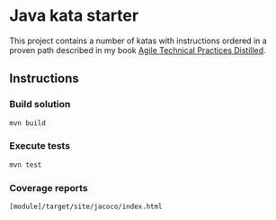 # Java kata starter

This project contains a number of katas with instructions ordered in a proven path described in my book [Agile Technical Practices Distilled](https://leanpub.com/agiletechnicalpracticesdistilled).

## Instructions

### Build solution

```sh
mvn build
```

### Execute tests

```sh
mvn test
```

### Coverage reports

```sh
[module]/target/site/jacoco/index.html
```
